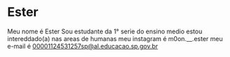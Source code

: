 # Ester
Meu nome é Ester
Sou estudante da 1° serie do ensino medio
estou intereddado(a) nas areas de humanas
meu instagram é m0on.__.ester
meu e-mail é 00001124531257sp@al.educacao.sp.gov.br
